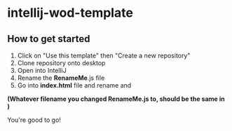 # intellij-wod-template
## How to get started
1. Click on "Use this template" then "Create a new repository"
2. Clone repository onto desktop
3. Open into IntelliJ
4. Rename the **RenameMe**.js file
5. Go into **index.html** file and rename <title>**RenameMe**</title> and <script src="RenameMe.js"></script>

**(Whatever filename you changed RenameMe.js to, should be the same in <script src="RenameMe.js"></script>)**

You're good to go!
